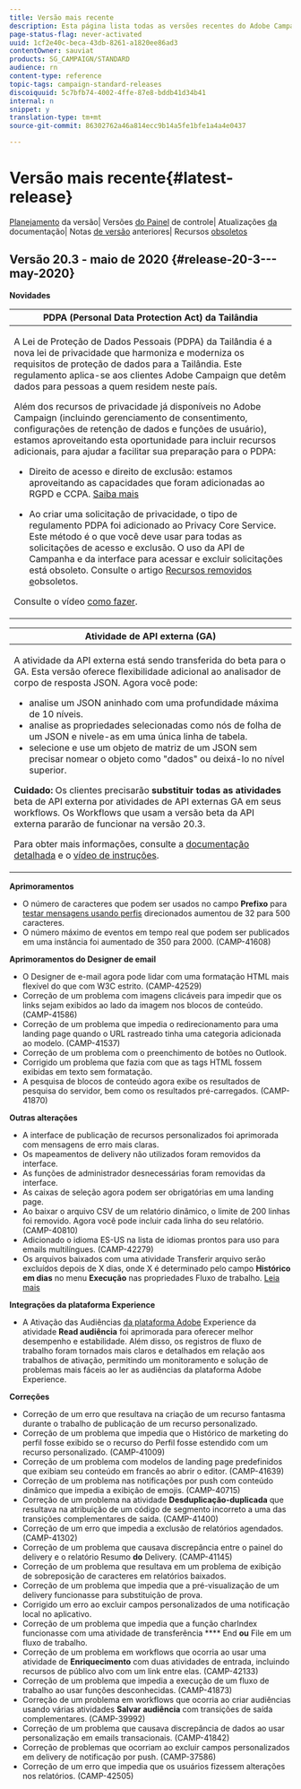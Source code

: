 ```yaml
---
title: Versão mais recente
description: Esta página lista todas as versões recentes do Adobe Campaign Standard.
page-status-flag: never-activated
uuid: 1cf2e40c-beca-43db-8261-a1820ee86ad3
contentOwner: sauviat
products: SG_CAMPAIGN/STANDARD
audience: rn
content-type: reference
topic-tags: campaign-standard-releases
discoiquuid: 5c7bfb74-4002-4ffe-87e8-bddb41d34b41
internal: n
snippet: y
translation-type: tm+mt
source-git-commit: 86302762a46a814ecc9b14a5fe1bfe1a4a4e0437

---
```



# Versão mais recente{#latest-release}

[Planejamento](../../rn/using/release-planning.md) da versão| Versões [do Painel](https://docs.adobe.com/content/help/pt-BR/control-panel/using/release-notes.html) de controle| Atualizações [da](../../rn/using/documentation-updates.md) documentação| Notas [de versão](../../rn/using/release-notes-2020.md) anteriores| Recursos [obsoletos](../../rn/using/deprecated-features.md)

## Versão 20.3 - maio de 2020 {#release-20-3---may-2020}

**Novidades**

<table> 
<thead> 
<tr> 
<th> <strong>PDPA (Personal Data Protection Act) da Tailândia</strong><br /> </th> 
</tr> 
</thead> 
<tbody> 
<tr> 
<td> <p>A Lei de Proteção de Dados Pessoais (PDPA) da Tailândia é a nova lei de privacidade que harmoniza e moderniza os requisitos de proteção de dados para a Tailândia. Este regulamento aplica-se aos clientes Adobe Campaign que detêm dados para pessoas a quem residem neste país.</p>
<p>Além dos recursos de privacidade já disponíveis no Adobe Campaign (incluindo gerenciamento de consentimento, configurações de retenção de dados e funções de usuário), estamos aproveitando esta oportunidade para incluir recursos adicionais, para ajudar a facilitar sua preparação para o PDPA:</p>
<ul>
<li>Direito de acesso e direito de exclusão: estamos aproveitando as capacidades que foram adicionadas ao RGPD e CCPA. <a href="https://helpx.adobe.com/content/help/en/campaign/kb/acs-privacy.html#righttoaccess">Saiba mais</a> </li>
<li><p>Ao criar uma solicitação de privacidade, o tipo de regulamento PDPA foi adicionado ao Privacy Core Service. Este método é o que você deve usar para todas as solicitações de acesso e exclusão. O uso da API de Campanha e da interface para acessar e excluir solicitações está obsoleto.  Consulte o artigo <a href="../../rn/using/deprecated-features.md">Recursos removidos e</a>obsoletos.</p></li>
</ul>
<p>Consulte o vídeo <a href="https://docs.adobe.com/content/help/pt-BR/campaign-learn/campaign-standard-tutorials/privacy/privacy-overview.html">como fazer</a>.</p>
</td> 
</tr> 
</tbody> 
</table>

<table> 
<thead> 
<tr> 
<th> <strong>Atividade de API externa (GA)</strong><br /> </th> 
</tr> 
</thead> 
<tbody> 
<tr> 
  <td> <p>A atividade da API <strong></strong> externa está sendo transferida do beta para o GA. Esta versão oferece flexibilidade adicional ao analisador de corpo de resposta JSON. Agora você pode:</p>
<ul>
<li>analise um JSON aninhado com uma profundidade máxima de 10 níveis. </li>
<li>analise as propriedades selecionadas como nós de folha de um JSON e nivele-as em uma única linha de tabela.</li>
<li>selecione e use um objeto de matriz de um JSON sem precisar nomear o objeto como "dados" ou deixá-lo no nível superior.</li>
</ul>
<p><strong>Cuidado:</strong> Os clientes precisarão <strong>substituir todas as atividades</strong> beta de API externa por atividades de API externas GA em seus workflows.  Os Workflows que usam a versão beta da API externa pararão de funcionar na versão 20.3.</p>
<p>Para obter mais informações, consulte a <a href="../../automating/using/external-api.md">documentação detalhada</a> e o <a href="https://docs.adobe.com/content/help/en/campaign-learn/campaign-standard-tutorials/managing-processes-and-data/data-management-activities/external-api-activity.html">vídeo de instruções</a>.</p>
</td> 
</tr> 
</tbody> 
</table>

**Aprimoramentos**

* O número de caracteres que podem ser usados no campo **Prefixo** para [testar mensagens usando perfis](../../sending/using/testing-messages-using-target.md) direcionados aumentou de 32 para 500 caracteres.
* O número máximo de eventos em tempo real que podem ser publicados em uma instância foi aumentado de 350 para 2000. (CAMP-41608)

**Aprimoramentos do Designer de email**

* O Designer de e-mail agora pode lidar com uma formatação HTML mais flexível do que com W3C estrito. (CAMP-42529)
* Correção de um problema com imagens [](../../designing/using/links.md#inserting-a-link) clicáveis para impedir que os links sejam exibidos ao lado da imagem nos blocos de conteúdo. (CAMP-41586)
* Correção de um problema que impedia o redirecionamento para uma landing page quando o URL [](../../designing/using/links.md#about-tracked-urls) rastreado tinha uma categoria adicionada ao modelo. (CAMP-41537)
* Correção de um problema com o preenchimento de botões no Outlook.
* Corrigido um problema que fazia com que as tags HTML fossem exibidas em texto sem formatação.
* A pesquisa de blocos de conteúdo agora exibe os resultados de pesquisa do servidor, bem como os resultados pré-carregados. (CAMP-41870)

**Outras alterações**

* A interface de publicação de recursos personalizados foi aprimorada com mensagens de erro mais claras.
* Os mapeamentos de delivery não utilizados foram removidos da interface.
* As funções de administrador desnecessárias foram removidas da interface.
* As caixas de seleção agora podem ser obrigatórias em uma landing page.
* Ao baixar o arquivo CSV de um relatório dinâmico, o limite de 200 linhas foi removido. Agora você pode incluir cada linha do seu relatório. (CAMP-40810)
* Adicionado o idioma ES-US na lista de idiomas prontos para uso para emails multilíngues. (CAMP-42279)
* Os arquivos baixados com uma atividade Transferir arquivo serão excluídos depois de X dias, onde X é determinado pelo campo **Histórico em dias** no menu **Execução** nas propriedades Fluxo de trabalho. [Leia mais](../../automating/using/executing-a-workflow.md#workflow-properties)

**Integrações da plataforma Experience**

* A Ativação das Audiências [da plataforma Adobe](../../automating/using/aep-targeting-audiences.md) Experience da atividade **Read audiência** foi aprimorada para oferecer melhor desempenho e estabilidade. Além disso, os registros de fluxo de trabalho foram tornados mais claros e detalhados em relação aos trabalhos de ativação, permitindo um monitoramento e solução de problemas mais fáceis ao ler as audiências da plataforma Adobe Experience.

**Correções**

* Correção de um erro que resultava na criação de um recurso fantasma durante o trabalho de publicação de um recurso personalizado.
* Correção de um problema que impedia que o Histórico de marketing do perfil fosse exibido se o recurso do Perfil fosse estendido com um recurso personalizado. (CAMP-41009)
* Correção de um problema com modelos de landing page predefinidos que exibiam seu conteúdo em francês ao abrir o editor. (CAMP-41639)
* Correção de um problema nas notificações por push com conteúdo dinâmico que impedia a exibição de emojis. (CAMP-40715)
* Correção de um problema na atividade **Desduplicação-duplicada** que resultava na atribuição de um código de segmento incorreto a uma das transições complementares de saída. (CAMP-41400)
* Correção de um erro que impedia a exclusão de relatórios agendados. (CAMP-41302)
* Correção de um problema que causava discrepância entre o painel do delivery e o relatório Resumo **do** Delivery. (CAMP-41145)
* Correção de um problema que resultava em um problema de exibição de sobreposição de caracteres em relatórios baixados.
* Correção de um problema que impedia que a pré-visualização de um delivery funcionasse para substituição de prova.
* Corrigido um erro ao excluir campos personalizados de uma notificação local no aplicativo.
* Correção de um problema que impedia que a função charIndex funcionasse com uma atividade de transferência **** End **ou** File em um fluxo de trabalho.
* Correção de um problema em workflows que ocorria ao usar uma atividade de **Enriquecimento** com duas atividades de entrada, incluindo recursos de público alvo com um link entre elas. (CAMP-42133)
* Correção de um problema que impedia a execução de um fluxo de trabalho ao usar funções desconhecidas. (CAMP-41873)
* Correção de um problema em workflows que ocorria ao criar audiências usando várias atividades **Salvar audiência** com transições de saída complementares. (CAMP-39992)
* Correção de um problema que causava discrepância de dados ao usar personalização em emails transacionais. (CAMP-41842)
* Correção de problemas que ocorriam ao excluir campos personalizados em delivery de notificação por push. (CAMP-37586)
* Correção de um erro que impedia que os usuários fizessem alterações nos relatórios. (CAMP-42505)
